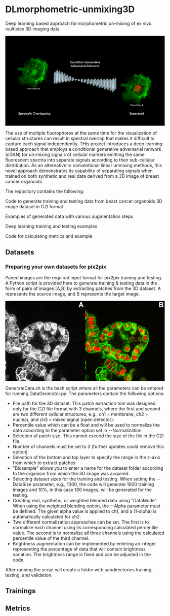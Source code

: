 # DLmorphometric-unmixing3D
Deep learning based approach for morphometric un-mixing of ex vivo multiplex 3D imaging data


<img src='imgs/img1.png' align="center" width=512>

The use of multiple fluorophores at the same time for the visualization of cellular structures can result in spectral overlap that makes it difficult to capture each signal independently. THis project introduces a deep learning-based approach that employs a conditional generative adversarial network (cGAN) for un-mixing signals of cellular markers emitting the same fluorescent spectra into separate signals according to their sub-cellular distribution. As an alternative to conventional linear unmixing methods, this novel approach demonstrates its capability of separating signals when trained on both synthetic and real data derived from a 3D image of breast cancer organoids.

The repository contains the following:

Code to generate training and testing data from beast cancer organoids 3D image dataset in CZI format

Examples of generated data with various augmentation steps

Deep learning training and testing examples 

Code for calculating metrics and example

## Datasets

### Preparing your own datasets for pix2pix
Paired images are the required input format for pix2pix training and testing. A Python script is provided here to generate training & testing data in the form of pairs of images [A,B] by extracting patches from the 3D dataset. A represents the source image, and B represents the target image.

<img src='imgs/img2.png' align="center" width=512>

GenerateData.sh is the bash script where all the parameters can be entered for running DataGenerator.py. The parameters contain the following options: 
- File path for the 3D dataset. This patch extraction tool was designed only for the CZI file format with 3 channels, where the first and second are two different cellular structures, e.g., ch1 = membrane, ch2 = nuclear, and ch3 = mixed signal (open detector). 
- Percentile value which can be a float and will be used to normalize the data acoording to the parameter option set in --Normalization
- Selection of patch size. This cannot exceed the size of the tile in the CZI file.
- Number of channels must be set to 3 (further updates could remove this option) 
- Selection of the bottom and top layer to specify the range in the z-axis from which to extract patches 
- "Biosample" allows you to enter a name for the dataset folder according to the organism from which the 3D image was acquired.  
- Selecting dataset sizes for the training and testing. When setting the --DataSize parameter, e.g., 1000, the code will generate 1000 training images and 10%, in this case 100 images, will be generated for the testing.  
- Creating real, synthetic, or weighted blended data using "DataMode". When using the weighted blending option, the --Alpha parameter must be defined. The given alpha value is applied to ch1, and a (1-alpha) is automatically calculated for ch2. 
- Two different normalization approaches can be set. The first is to normalize each channel using its corresponding calculated percentile value. The second is to normalize all three channels using the calculated percentile value of the third channel.  
- Brightness augmentation can be implemented by entering an integer representing the percentage of data that will contain brightness variation. The brightness range is fixed and can be adjusted in the code. 

After running the script will create a folder with subdirectories training, testing, and validation. 


## Trainings


## Metrics







